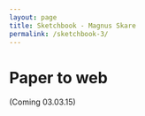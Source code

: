 ```yaml
---
layout: page
title: Sketchbook - Magnus Skare
permalink: /sketchbook-3/
---
```


Paper to web
=

(Coming 03.03.15)